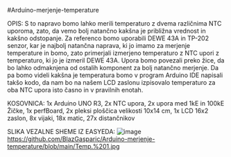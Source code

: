 #Arduino-merjenje-temperature

OPIS: S to napravo bomo lahko merili temperaturo z dvema različnima NTC uporoma, zato, da vemo bolj natančno kakšna je približna vrednost in kakšno odstopanje. Za referenco bomo uporabili DEWE 43A in TP-202 senzor, kar je najbolj natančna naprava, ki jo imamo za merjenje temperature in bomo, zato primerjali izmerjeno temperaturo z NTC upori z temperaturo, ki jo je izmeril DEWE 43A. Upora bomo povezali preko žice, da bo lahko odmaknjena od ostalih komponent za bolj natančno merjenje. Da pa bomo videli kakšna je temperatura bomo v program Arduino IDE napisali takšo kodo, da nam bo na našem LCD zaslonu izpisovalo temperaturo za oba NTC upora isto časno in v pravilnih enotah.

KOSOVNICA:
1x Arduino UNO R3,
2x NTC upora,
2x upora med 1kE in 100kE
Žičke,
1x perfBoard,
2x pleksi ploščica velikosti 10x14 cm,
1x LCD 16x2 zaslon,
8x vijaki,
18x matic,
27x distančnikov

SLIKA VEZALNE SHEME IZ EASYEDA:
![image](https://github.com/user-attachments/assets/726aa355-66f8-4086-b216-40c8238b7304)
https://github.com/BlazGasparic/Arduino-merjenje-temperature/blob/main/Temp.%201.jpg
